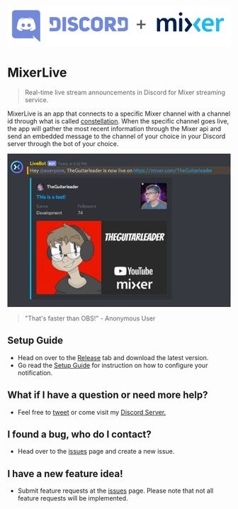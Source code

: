 ![](banner.png)

# MixerLive
> Real-time live stream announcements in Discord for Mixer streaming service.

MixerLive is an app that connects to a specific Mixer channel with a channel id through what is 
called [constellation](https://dev.mixer.com/reference/constellation/introduction). When the specific channel goes live, the app will gather the most recent information through the Mixer api and send an embedded message to the channel of your choice in your Discord server through the bot of your choice. 

![](example.png)

> "That's faster than OBS!" - Anonymous User

## Setup Guide
* Head on over to the [Release](https://github.com/TheGuitarleader/MixerLive/releases) tab and download the latest version.
* Go read the [Setup Guide](https://github.com/TheGuitarleader/MixerLive/wiki/Setup-Guide) for instruction on how to configure your notification.

## What if I have a question or need more help?
* Feel free to [tweet](https://twitter.com/theguitarleader) or come visit my [Discord Server.](https://discord.gg/KDFzHGK)


## I found a bug, who do I contact?
* Head over to the [issues](https://github.com/TheGuitarleader/MixerLive/issues) page and create a new issue.


## I have a new feature idea!
* Submit feature requests at the [issues](https://github.com/TheGuitarleader/MixerLive/issues) page. Please note that not all feature requests will be implemented.
